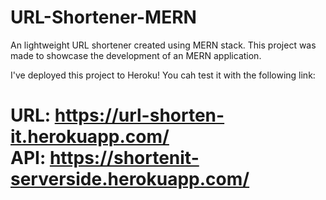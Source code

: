 # URL-Shortener-MERN
An lightweight URL shortener created using MERN stack. This project was made to showcase the development of an MERN application.

I've deployed this project to Heroku! You cah test it with the following link:<br>
# URL:  <b>https://url-shorten-it.herokuapp.com/<b><br> API:  <b>https://shortenit-serverside.herokuapp.com/</b>
